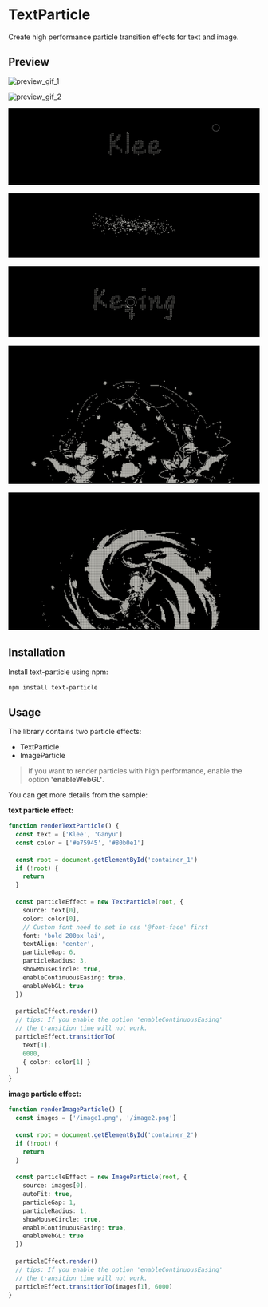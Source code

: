 # TextParticle

Create high performance particle transition effects for text and image.

## Preview

![preview_gif_1](https://github.com/TinyCricetus/text-particle/blob/main/preview/preview_1.gif)

![preview_gif_2](https://github.com/TinyCricetus/text-particle/blob/main/preview/preview_2.gif)

![preview_1](https://github.com/TinyCricetus/text-particle/blob/main/preview/image_1.png)

![preview_2](https://github.com/TinyCricetus/text-particle/blob/main/preview/image_2.png)

![preview_3](https://github.com/TinyCricetus/text-particle/blob/main/preview/image_3.png)

![preview_4](https://github.com/TinyCricetus/text-particle/blob/main/preview/image_4.png)

![preview_5](https://github.com/TinyCricetus/text-particle/blob/main/preview/image_5.png)


## Installation

Install text-particle using npm:

```sh
npm install text-particle
```

## Usage

The library contains two particle effects:

- TextParticle
- ImageParticle

> If you want to render particles with high performance, enable the option **'enableWebGL'**.


You can get more details from the sample:

**text particle effect:**

```typescript
function renderTextParticle() {
  const text = ['Klee', 'Ganyu']
  const color = ['#e75945', '#80b0e1']

  const root = document.getElementById('container_1')
  if (!root) {
    return
  }

  const particleEffect = new TextParticle(root, {
    source: text[0],
    color: color[0],
    // Custom font need to set in css '@font-face' first 
    font: 'bold 200px lai',
    textAlign: 'center',
    particleGap: 6,
    particleRadius: 3,
    showMouseCircle: true,
    enableContinuousEasing: true,
    enableWebGL: true
  })

  particleEffect.render()
  // tips: If you enable the option 'enableContinuousEasing'
  // the transition time will not work.
  particleEffect.transitionTo(
    text[1],
    6000,
    { color: color[1] }
  )
}
```

**image particle effect:**

```ts
function renderImageParticle() {
  const images = ['/image1.png', '/image2.png']

  const root = document.getElementById('container_2')
  if (!root) {
    return
  }

  const particleEffect = new ImageParticle(root, {
    source: images[0],
    autoFit: true,
    particleGap: 1,
    particleRadius: 1,
    showMouseCircle: true,
    enableContinuousEasing: true,
    enableWebGL: true
  })

  particleEffect.render()
  // tips: If you enable the option 'enableContinuousEasing'
  // the transition time will not work.
  particleEffect.transitionTo(images[1], 6000)
}
```

